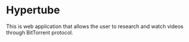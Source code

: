 # Hypertube
This is web application that allows the user to research and watch videos through BitTorrent protocol.
